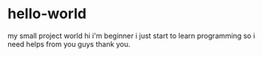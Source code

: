 # hello-world
my small project world
hi i'm beginner i just start to learn programming so i need helps from you guys thank you.

